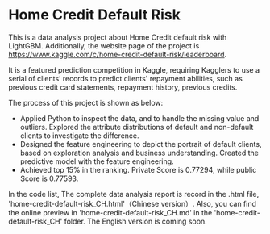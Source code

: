 # Home Credit Default Risk

This is a data analysis project about Home Credit default risk with LightGBM. Additionally, the website page of the project is https://www.kaggle.com/c/home-credit-default-risk/leaderboard.

It is a featured prediction competition in Kaggle, requiring Kagglers to use a serial of clients’ records to predict clients' repayment abilities, such as previous credit card statements, repayment history, previous credits. 

The process of this project is shown as below:
* Applied Python to inspect the data, and to handle the missing value and outliers. Explored the attribute distributions of default and non-default clients to investigate the difference.
*	Designed the feature engineering to depict the portrait of default clients, based on exploration analysis and business understanding. Created the predictive model with the feature engineering.
*	Achieved top 15% in the ranking. Private Score is 0.77294, while public Score is 0.77593.

In the code list, The complete data analysis report is record in the .html file, 'home-credit-default-risk_CH.html'（Chinese version）. Also, you can find the online preview in 'home-credit-default-risk_CH.md' in the 'home-credit-default-risk_CH' folder. The English version is coming soon.
